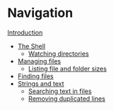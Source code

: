 # Navigation

[Introduction](README.md)

* [The Shell]()
    * [Watching directories](watching-dir.md)
* [Managing files]()
    * [Listing file and folder sizes](listing-file-and-folder-sizes.md)
* [Finding files]()
* [Strings and text](strings-and-text.md)
    * [Searching text in files](searching-text.md)
    * [Removing duplicated lines](removing-duplicated-lines.md)

